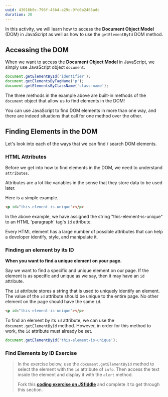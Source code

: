 ```yaml
---
uuid: 43016b0c-796f-43b4-a29c-9fc0a2465adc
duration: 20
---
```


In this activity, we will learn how to access the **Document Object Model** (DOM) in JavaScript as well as how to use the `getElementById` DOM method.

## Accessing the DOM

When we want to access the **Document Object Model** in JavaScript, we simply use JavaScript object `document`. 

```javascript
document.getElementById('identifier');
document.getElementsByTagName('p');
document.getElementsByClassName('class-name');
```

The three methods in the example above are built-in methods of the `document` object that allow us to find elements in the DOM! 

You can use JavaScript to find DOM elements in more than one way, and there are indeed situations that call for one method over the other.

## Finding Elements in the DOM

Let's look into each of the ways that we can find / search DOM elements.

### HTML Attributes

Before we get into how to find elements in the DOM, we need to understand `attributes`.

Attributes are a lot like variables in the sense that they store data to be used later. 

Here is a simple example.

```html
<p id="this-element-is-unique"></p>
```

In the above example, we have assigned the string "this-element-is-unique" to an HTML 'paragraph' tag's `id` attribute.

Every HTML element has a large number of possible attributes that can help a developer identify, style, and manipulate it.

### Finding an element by its ID

**When you want to find a unique element on your page.**

Say we want to find a specific and unique element on our page. If the element is as specific and unique as we say, then it may have an `id` attribute.

The `id` attribute stores a string that is used to uniquely identify an element. The value of the `id` attribute should be unique to the entire page. No other element on the page should have the same `id`.

```html
<p id="this-element-is-unique"></p>
```

To find an element by its `id` attribute, we can use the `document.getElementById` method. However, in order for this method to work, the `id` attribute must already be set.

```javascript
document.getElementById('this-element-is-unique');
```

### Find Elements by ID Exercise

> In the exercise below, use the `document.getElementById` method to select the element with the `id` attribute of `info`. Then access the text inside the element and display it with the `alert` method.
>
> Fork this **[coding exercise on JSfiddle](https://jsfiddle.net/fradaokp/)** and complete it to get through this section.
